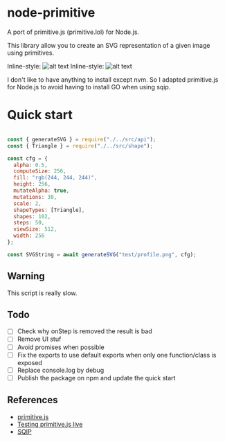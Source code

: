 # node-primitive
A port of primitive.js (primitive.lol) for Node.js.

This library allow you to create an SVG representation of a given image using primitives.

Inline-style: 
![alt text](https://github.com/vincentdesmares/node-primitive/raw/master/test/profile.png "Logo Title Text 1")
Inline-style: 
![alt text](https://github.com/vincentdesmares/node-primitive/raw/master/test/generated.png "Logo Title Text 1")

I don't like to have anything to install except nvm. So I adapted primitive.js for Node.js to avoid having to install GO when using sqip.

# Quick start

```javascript

const { generateSVG } = require("./../src/api");
const { Triangle } = require("./../src/shape");

const cfg = {
  alpha: 0.5,
  computeSize: 256,
  fill: "rgb(244, 244, 244)",
  height: 256,
  mutateAlpha: true,
  mutations: 30,
  scale: 2,
  shapeTypes: [Triangle],
  shapes: 102,
  steps: 50,
  viewSize: 512,
  width: 256
};

const SVGString = await generateSVG("test/profile.png", cfg);
```

## Warning

This script is really slow.

## Todo

- [ ] Check why onStep is removed the result is bad
- [ ] Remove UI stuf
- [ ] Avoid promises when possible
- [ ] Fix the exports to use default exports when only one function/class is exposed
- [ ] Replace console.log by debug
- [ ] Publish the package on npm and update the quick start

## References

* [primitive.js](https://github.com/ondras/primitive.js)
* [Testing primitive.js live](https://ondras.github.io/primitive.js/)
* [SQIP](https://github.com/technopagan/sqip)